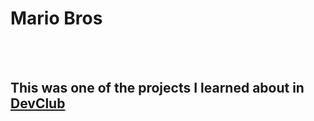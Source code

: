 <h1>Mario Bros</h1>
<br>
<br>
<h2>This was one of the projects I learned about in <a href="https://rodolfomori.com.br/devclub-n1/">DevClub</a></h2>

<img scr="https://github.com/melaniechioma/Projeto-Mario/blob/master/img/Mario%20bros.png?raw=true"/>
